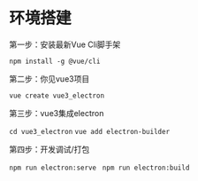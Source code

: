 # 环境搭建

第一步：安装最新Vue Cli脚手架

`npm install -g @vue/cli`

第二步：你见vue3项目

`vue create vue3_electron`

第三步：vue3集成electron

`cd vue3_electron` `vue add electron-builder`

第四步：开发调试/打包

`npm run electron:serve ` `npm run electron:build `


